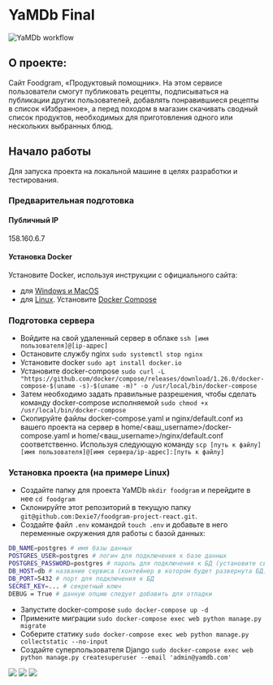 # YaMDb Final
![YaMDb workflow](https://github.com/dexie7/foodgram-project-react/actions/workflows/yamdb_workflow.yml/badge.svg)
## О проекте:

Сайт Foodgram, «Продуктовый помощник». На этом сервисе пользователи смогут публиковать рецепты, подписываться на публикации других пользователей, добавлять понравившиеся рецепты в список «Избранное», а перед походом в магазин скачивать сводный список продуктов, необходимых для приготовления одного или нескольких выбранных блюд.
## Начало работы

Для запуска проекта на локальной машине в целях разработки и тестирования.

### Предварительная подготовка

#### Публичный IP
158.160.6.7

#### Установка Docker
Установите Docker, используя инструкции с официального сайта:
- для [Windows и MacOS](https://www.docker.com/products/docker-desktop) 
- для [Linux](https://docs.docker.com/engine/install/ubuntu/). Установите [Docker Compose](https://docs.docker.com/compose/install/)

### Подготовка сервера

- Войдите на свой удаленный сервер в облаке `ssh [имя пользователя]@[ip-адрес]`
- Остановите службу nginx `sudo systemctl stop nginx`
- Установите docker `sudo apt install docker.io`
- Установите docker-compose `sudo curl -L "https://github.com/docker/compose/releases/download/1.26.0/docker-compose-$(uname -s)-$(uname -m)" -o /usr/local/bin/docker-compose`
- Затем необходимо задать правильные разрешения, чтобы сделать команду docker-compose исполняемой `sudo chmod +x /usr/local/bin/docker-compose` 
- Скопируйте файлы docker-compose.yaml и nginx/default.conf из вашего проекта на сервер в home/<ваш_username>/docker-compose.yaml и home/<ваш_username>/nginx/default.conf соответственно. Используя следующую команду `scp [путь к файлу] [имя пользователя]@[имя сервера/ip-адрес]:[путь к файлу]`

### Установка проекта (на примере Linux)

- Создайте папку для проекта YaMDb `mkdir foodgram` и перейдите в нее `cd foodgram`
- Склонируйте этот репозиторий в текущую папку `git@github.com:Dexie7/foodgram-project-react.git`.
- Создайте файл `.env` командой `touch .env` и добавьте в него переменные окружения для работы с базой данных:
```sh
DB_NAME=postgres # имя базы данных
POSTGRES_USER=postgres # логин для подключения к базе данных
POSTGRES_PASSWORD=postgres # пароль для подключения к БД (установите свой)
DB_HOST=db # название сервиса (контейнер в котором будет развернута БД)
DB_PORT=5432 # порт для подключения к БД
SECRET_KEY=... # секретный ключ
DEBUG = True # данную опцию следует добавить для отладки
```
- Запустите docker-compose `sudo docker-compose up -d` 
- Примените миграции `sudo docker-compose exec web python manage.py migrate`
- Соберите статику `sudo docker-compose exec web python manage.py collectstatic --no-input`
- Создайте суперпользователя Django `sudo docker-compose exec web python manage.py createsuperuser --email 'admin@yamdb.com'`


![](https://img.shields.io/pypi/pyversions/p5?logo=python&logoColor=yellow&style=for-the-badge)
![](https://img.shields.io/badge/Django-2.2.16-blue)
![](https://img.shields.io/badge/DRF-3.12.4-lightblue)